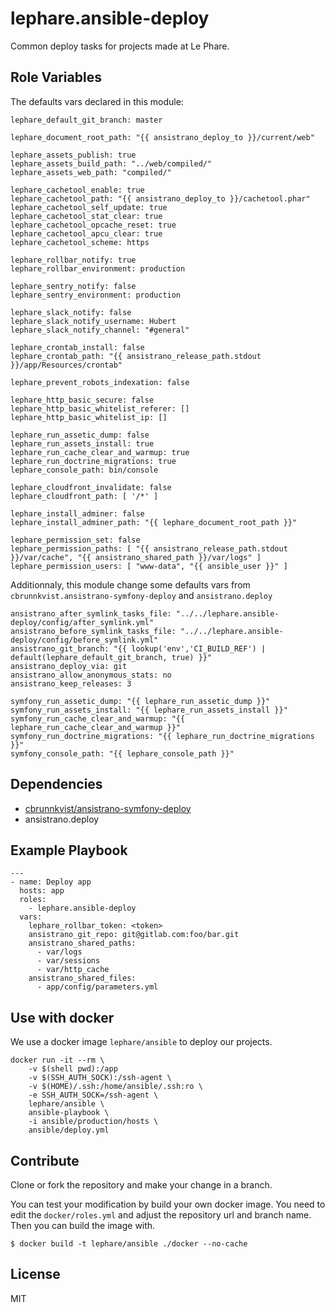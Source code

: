 lephare.ansible-deploy
======================

Common deploy tasks for projects made at Le Phare.

Role Variables
--------------

The defaults vars declared in this module:

    lephare_default_git_branch: master

    lephare_document_root_path: "{{ ansistrano_deploy_to }}/current/web"

    lephare_assets_publish: true
    lephare_assets_build_path: "../web/compiled/"
    lephare_assets_web_path: "compiled/"

    lephare_cachetool_enable: true
    lephare_cachetool_path: "{{ ansistrano_deploy_to }}/cachetool.phar"
    lephare_cachetool_self_update: true
    lephare_cachetool_stat_clear: true
    lephare_cachetool_opcache_reset: true
    lephare_cachetool_apcu_clear: true
    lephare_cachetool_scheme: https

    lephare_rollbar_notify: true
    lephare_rollbar_environment: production

    lephare_sentry_notify: false
    lephare_sentry_environment: production

    lephare_slack_notify: false
    lephare_slack_notify_username: Hubert
    lephare_slack_notify_channel: "#general"

    lephare_crontab_install: false
    lephare_crontab_path: "{{ ansistrano_release_path.stdout }}/app/Resources/crontab"

    lephare_prevent_robots_indexation: false

    lephare_http_basic_secure: false
    lephare_http_basic_whitelist_referer: []
    lephare_http_basic_whitelist_ip: []

    lephare_run_assetic_dump: false
    lephare_run_assets_install: true
    lephare_run_cache_clear_and_warmup: true
    lephare_run_doctrine_migrations: true
    lephare_console_path: bin/console

    lephare_cloudfront_invalidate: false
    lephare_cloudfront_path: [ '/*' ]

    lephare_install_adminer: false
    lephare_install_adminer_path: "{{ lephare_document_root_path }}"

    lephare_permission_set: false
    lephare_permission_paths: [ "{{ ansistrano_release_path.stdout }}/var/cache", "{{ ansistrano_shared_path }}/var/logs" ]
    lephare_permission_users: [ "www-data", "{{ ansible_user }}" ]

Additionnaly, this module change some defaults vars from `cbrunnkvist.ansistrano-symfony-deploy` and `ansistrano.deploy`

    ansistrano_after_symlink_tasks_file: "../../lephare.ansible-deploy/config/after_symlink.yml"
    ansistrano_before_symlink_tasks_file: "../../lephare.ansible-deploy/config/before_symlink.yml"
    ansistrano_git_branch: "{{ lookup('env','CI_BUILD_REF') | default(lephare_default_git_branch, true) }}"
    ansistrano_deploy_via: git
    ansistrano_allow_anonymous_stats: no
    ansistrano_keep_releases: 3

    symfony_run_assetic_dump: "{{ lephare_run_assetic_dump }}"
    symfony_run_assets_install: "{{ lephare_run_assets_install }}"
    symfony_run_cache_clear_and_warmup: "{{ lephare_run_cache_clear_and_warmup }}"
    symfony_run_doctrine_migrations: "{{ lephare_run_doctrine_migrations }}"
    symfony_console_path: "{{ lephare_console_path }}"

Dependencies
------------

  - [cbrunnkvist/ansistrano-symfony-deploy](https://github.com/cbrunnkvist/ansistrano-symfony-deploy)
  - ansistrano.deploy

Example Playbook
----------------

    ---
    - name: Deploy app
      hosts: app
      roles:
        - lephare.ansible-deploy
      vars:
        lephare_rollbar_token: <token>
        ansistrano_git_repo: git@gitlab.com:foo/bar.git
        ansistrano_shared_paths:
          - var/logs
          - var/sessions
          - var/http_cache
        ansistrano_shared_files:
          - app/config/parameters.yml

Use with docker
---------------

We use a docker image `lephare/ansible` to deploy our projects.

    docker run -it --rm \
        -v $(shell pwd):/app
        -v $(SSH_AUTH_SOCK):/ssh-agent \
        -v $(HOME)/.ssh:/home/ansible/.ssh:ro \
        -e SSH_AUTH_SOCK=/ssh-agent \
        lephare/ansible \
        ansible-playbook \
        -i ansible/production/hosts \
        ansible/deploy.yml

Contribute
----------

Clone or fork the repository and make your change in a branch.

You can test your modification by build your own docker image. You need to edit the `docker/roles.yml` and adjust the repository url and branch name. Then you can build the image with.

    $ docker build -t lephare/ansible ./docker --no-cache

License
-------
MIT
